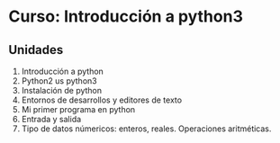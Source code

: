 # Curso: Introducción a python3

## Unidades

1. Introducción a python
2. Python2 us python3
3. Instalación de python
4. Entornos de desarrollos y editores de texto
5. Mi primer programa en python
6. Entrada y salida
7. Tipo de datos númericos: enteros, reales. Operaciones aritméticas.


